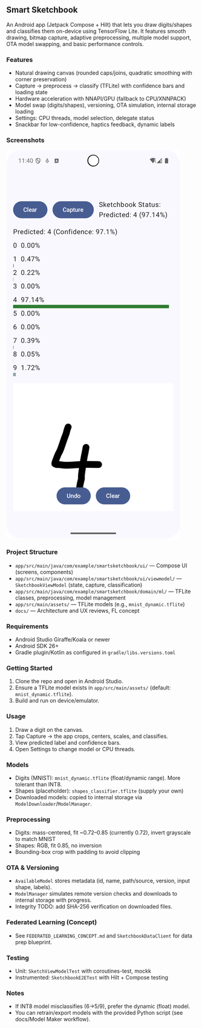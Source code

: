 ## Smart Sketchbook

An Android app (Jetpack Compose + Hilt) that lets you draw digits/shapes and classifies them on-device using TensorFlow Lite. It features smooth drawing, bitmap capture, adaptive preprocessing, multiple model support, OTA model swapping, and basic performance controls.

### Features
- Natural drawing canvas (rounded caps/joins, quadratic smoothing with corner preservation)
- Capture → preprocess → classify (TFLite) with confidence bars and loading state
- Hardware acceleration with NNAPI/GPU (fallback to CPU/XNNPACK)
- Model swap (digits/shapes), versioning, OTA simulation, internal storage loading
- Settings: CPU threads, model selection, delegate status
- Snackbar for low-confidence, haptics feedback, dynamic labels

### Screenshots

![Sketch Screen](images/Screenshot_20251017_234059.png)


### Project Structure
- `app/src/main/java/com/example/smartsketchbook/ui/` — Compose UI (screens, components)
- `app/src/main/java/com/example/smartsketchbook/ui/viewmodel/` — `SketchbookViewModel` (state, capture, classification)
- `app/src/main/java/com/example/smartsketchbook/domain/ml/` — TFLite classes, preprocessing, model management
- `app/src/main/assets/` — TFLite models (e.g., `mnist_dynamic.tflite`)
- `docs/` — Architecture and UX reviews, FL concept

### Requirements
- Android Studio Giraffe/Koala or newer
- Android SDK 26+
- Gradle plugin/Kotlin as configured in `gradle/libs.versions.toml`

### Getting Started
1. Clone the repo and open in Android Studio.
2. Ensure a TFLite model exists in `app/src/main/assets/` (default: `mnist_dynamic.tflite`).
3. Build and run on device/emulator.

### Usage
1. Draw a digit on the canvas.
2. Tap Capture → the app crops, centers, scales, and classifies.
3. View predicted label and confidence bars.
4. Open Settings to change model or CPU threads.

### Models
- Digits (MNIST): `mnist_dynamic.tflite` (float/dynamic range). More tolerant than INT8.
- Shapes (placeholder): `shapes_classifier.tflite` (supply your own)
- Downloaded models: copied to internal storage via `ModelDownloader`/`ModelManager`.

### Preprocessing
- Digits: mass-centered, fit ~0.72–0.85 (currently 0.72), invert grayscale to match MNIST
- Shapes: RGB, fit 0.85, no inversion
- Bounding-box crop with padding to avoid clipping

### OTA & Versioning
- `AvailableModel` stores metadata (id, name, path/source, version, input shape, labels).
- `ModelManager` simulates remote version checks and downloads to internal storage with progress.
- Integrity TODO: add SHA-256 verification on downloaded files.

### Federated Learning (Concept)
- See `FEDERATED_LEARNING_CONCEPT.md` and `SketchbookDataClient` for data prep blueprint.

### Testing
- Unit: `SketchViewModelTest` with coroutines-test, mockk
- Instrumented: `SketchbookE2ETest` with Hilt + Compose testing

### Notes
- If INT8 model misclassifies (6→5/9), prefer the dynamic (float) model.
- You can retrain/export models with the provided Python script (see docs/Model Maker workflow).



